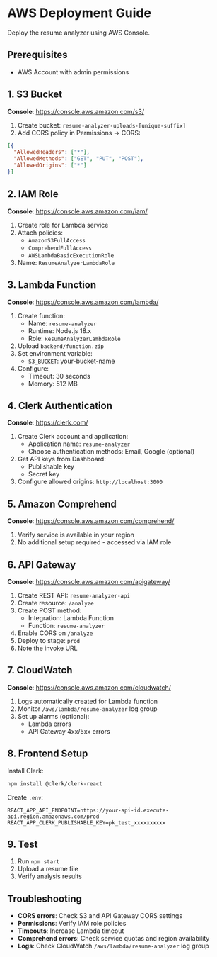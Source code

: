 # AWS Deployment Guide

Deploy the resume analyzer using AWS Console.

## Prerequisites
- AWS Account with admin permissions

## 1. S3 Bucket

**Console**: https://console.aws.amazon.com/s3/

1. Create bucket: `resume-analyzer-uploads-[unique-suffix]`
2. Add CORS policy in Permissions → CORS:
```json
[{
  "AllowedHeaders": ["*"],
  "AllowedMethods": ["GET", "PUT", "POST"],
  "AllowedOrigins": ["*"]
}]
```

## 2. IAM Role

**Console**: https://console.aws.amazon.com/iam/

1. Create role for Lambda service
2. Attach policies:
   - `AmazonS3FullAccess`
   - `ComprehendFullAccess` 
   - `AWSLambdaBasicExecutionRole`
3. Name: `ResumeAnalyzerLambdaRole`

## 3. Lambda Function

**Console**: https://console.aws.amazon.com/lambda/

1. Create function:
   - Name: `resume-analyzer`
   - Runtime: Node.js 18.x
   - Role: `ResumeAnalyzerLambdaRole`
2. Upload `backend/function.zip`
3. Set environment variable:
   - `S3_BUCKET`: your-bucket-name
4. Configure:
   - Timeout: 30 seconds
   - Memory: 512 MB

## 4. Clerk Authentication

**Console**: https://clerk.com/

1. Create Clerk account and application:
   - Application name: `resume-analyzer`
   - Choose authentication methods: Email, Google (optional)
2. Get API keys from Dashboard:
   - Publishable key
   - Secret key
3. Configure allowed origins: `http://localhost:3000`

## 5. Amazon Comprehend

**Console**: https://console.aws.amazon.com/comprehend/

1. Verify service is available in your region
2. No additional setup required - accessed via IAM role

## 6. API Gateway

**Console**: https://console.aws.amazon.com/apigateway/

1. Create REST API: `resume-analyzer-api`
2. Create resource: `/analyze`
3. Create POST method:
   - Integration: Lambda Function
   - Function: `resume-analyzer`
4. Enable CORS on `/analyze`
5. Deploy to stage: `prod`
6. Note the invoke URL

## 7. CloudWatch

**Console**: https://console.aws.amazon.com/cloudwatch/

1. Logs automatically created for Lambda function
2. Monitor `/aws/lambda/resume-analyzer` log group
3. Set up alarms (optional):
   - Lambda errors
   - API Gateway 4xx/5xx errors

## 8. Frontend Setup

Install Clerk:
```bash
npm install @clerk/clerk-react
```

Create `.env`:
```env
REACT_APP_API_ENDPOINT=https://your-api-id.execute-api.region.amazonaws.com/prod
REACT_APP_CLERK_PUBLISHABLE_KEY=pk_test_xxxxxxxxxx
```

## 9. Test

1. Run `npm start`
2. Upload a resume file
3. Verify analysis results

## Troubleshooting

- **CORS errors**: Check S3 and API Gateway CORS settings
- **Permissions**: Verify IAM role policies
- **Timeouts**: Increase Lambda timeout
- **Comprehend errors**: Check service quotas and region availability
- **Logs**: Check CloudWatch `/aws/lambda/resume-analyzer` log group